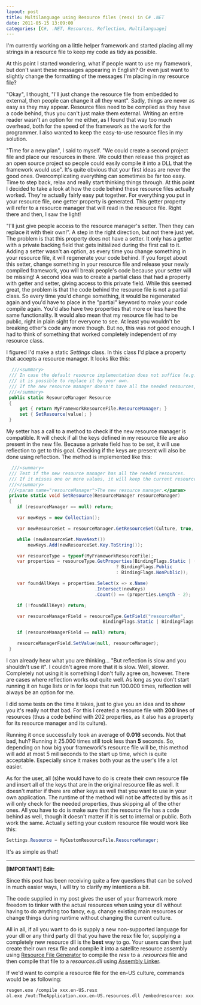 ```yaml
---
layout: post
title: Multilanguage using Resource files (resx) in C# .NET
date: 2011-05-15 13:09:00
categories: [C#, .NET, Resources, Reflection, Multilanguage]
---
```


I'm currently working on a little helper framework and started placing all my strings in a resource file to keep my code as tidy as possible.

At this point I started wondering, what if people want to use my framework, but don't want these messages appearing in English? Or even just want to slightly change the formatting of the messages I'm placing in my resource file?

"Okay", I thought, "I'll just change the resource file from embedded to external, then people can change it all they want". Sadly, things are never as easy as they may appear. Resource files need to be compiled as they have a code behind, thus you can't just make them external. Writing an entire reader wasn't an option for me either, as I found that way too much overhead, both for the speed of the framework as the work for the programmer. I also wanted to keep the easy-to-use resource files in my solution.

"Time for a new plan", I said to myself. "We could create a second project file and place our resources in there. We could then release this project as an open source project so people could easily compile it into a DLL that the framework would use". It's quite obvious that your first ideas are never the good ones. Overcomplicating everything can sometimes be far too easy. Time to step back, relax and really start thinking things through. At this point I decided to take a look at how the code behind these resource files actually worked. They're actually fairly easy put together. For everything you put in your resource file, one getter property is generated. This getter property will refer to a resource manager that will read in the resource file. Right there and then, I saw the light!

"I'll just give people access to the resource manager's setter. Then they can replace it with their own!". A step in the right direction, but not there just yet. The problem is that this property does not have a setter. It only has a getter with a private backing field that gets initialized during the first call to it. Adding a setter wasn't an option, as every time you change something in your resource file, it will regenerate your code behind. If you forget about this setter, change something in your resource file and release your newly compiled framework, you will break people's code because your setter will be missing! A second idea was to create a partial class that had a property with getter and setter, giving access to this private field. While this seemed great, the problem is that the code behind the resource file is not a partial class. So every time you'd change something, it would be regenerated again and you'd have to place in the "partial" keyword to make your code compile again. You'd also have two properties that more or less have the same functionality. It would also mean that my resource file had to be public, right in plain sight for everyone to see. At least you wouldn't be breaking other's code any more though. But no, this was <em>not</em> good enough. I had to think of something that worked completely independent of my resource class.

I figured I'd make a static *Settings* class. In this class I'd place a property that accepts a resource manager. It looks like this:



```csharp
  ///<summary>
 /// In case the default resource implementation does not suffice (e.g. you desire a translation),
 /// it is possible to replace it by your own.
 /// If the new resource manager doesn't have all the needed resources, it will not be set.
 ///</summary>
 public static ResourceManager Resource
 {
     get { return MyFrameworkResourceFile.ResourceManager; }
     set { SetResource(value); }
 }
```



My setter has a call to a method to check if the new resource manager is compatible. It will check if all the keys defined in my resource file are also present in the new file. Because a private field has to be set, it will use reflection to get to this goal. Checking if the keys are present will also be done using reflection. The method is implemented like this:



```csharp
  ///<summary>
 /// Test if the new resource manager has all the needed resources.
 /// If it misses one or more values, it will keep the current resource manager.
 ///</summary>
 ///<param name="resourceManager">The new resource manager.</param>
 private static void SetResource(ResourceManager resourceManager)
 {
    if (resourceManager == null) return;

    var newKeys = new Collection();

    var newResourceSet = resourceManager.GetResourceSet(Culture, true, true).GetEnumerator();

    while (newResourceSet.MoveNext())
        newKeys.Add(newResourceSet.Key.ToString());

    var resourceType = typeof(MyFrameworkResourceFile);
    var properties = resourceType.GetProperties(BindingFlags.Static | (resourceType.IsPublic
                                         ? BindingFlags.Public
                                         : BindingFlags.NonPublic));

    var foundAllKeys = properties.Select(x => x.Name)
                                 .Intersect(newKeys)
                                 .Count() == (properties.Length - 2);

    if (!foundAllKeys) return;

    var resourceManagerField = resourceType.GetField("resourceMan",
                                    BindingFlags.Static | BindingFlags.NonPublic);

    if (resourceManagerField == null) return;

    resourceManagerField.SetValue(null, resourceManager);
 }
```



I can already hear what you are thinking... "But reflection is slow and you shouldn't use it". I couldn't agree more that it is slow. Well, slower. Completely not using it is something I don't fully agree on, however. There are cases where reflection works out quite well. As long as you don't start running it on huge lists or in for loops that run 100.000 times, reflection will always be an option for me.

I did some tests on the time it takes, just to give you an idea and to show you it's really not that bad. For this I created a resource file with **200** lines of resources (thus a code behind with 202 properties, as it also has a property for its resource manager and its culture).

Running it once successfully took an average of **0.016** seconds. Not that bad, huh? Running it 25.000 times still took less than **5** seconds. So, depending on how big your framework's resource file will be, this method will add at most 5 milliseconds to the start up time, which is quite acceptable. Especially since it makes both your as the user's life a lot easier.

As for the user, all (s)he would have to do is create their own resource file and insert all of the keys that are in the original resource file as well. It doesn't matter if there are other keys as well that you want to use in your own application. The runtime of the method will not be affected by this as it will only check for the needed properties, thus skipping all of the other ones. All you have to do is make sure that the resource file has a code behind as well, though it doesn't matter if it is set to internal or public. Both work the same. Actually setting your custom resource file would work like this:

```csharp
Settings.Resource = MyCustomResourceFile.ResourceManager;
```

It's as simple as that!



----

**[IMPORTANT] Edit:**

Since this post has been receiving quite a few questions that can be solved in much easier ways, I will try to clarify my intentions a bit.

The code supplied in my post gives the user of your framework more freedom to tinker with the actual resources when using your dll without having to do anything too fancy, e.g. change existing main resources or change things during runtime without changing the current culture. 

All in all, if all you want to do is supply a new non-supported language for your dll or any third party dll that you have the resx file for, supplying a completely new resource dll is the **best** way to go. Your users can then just create their own resx file and compile it into a satellite resource assembly using [Resource File Generator](http://msdn.microsoft.com/en-us/library/ccec7sz1.aspx) to compile the *resx* to a *.resources* file and then compile that file to a *resources.dll* using [Assembly Linker](http://msdn.microsoft.com/en-us/library/c405shex.aspx).

If we'd want to compile a resource file for the en-US culture, commands would be as following:

```xml
resgen.exe /compile xxx.en-US.resx
al.exe /out:TheApplication.xxx.en-US.resources.dll /embedresource: xxx.en-US.resources
```
